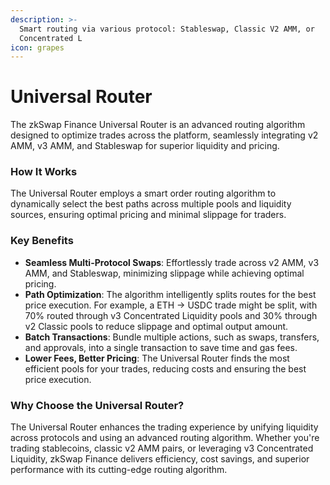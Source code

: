 ```yaml
---
description: >-
  Smart routing via various protocol: Stableswap, Classic V2 AMM, or
  Concentrated L
icon: grapes
---
```


# Universal Router

The zkSwap Finance Universal Router is an advanced routing algorithm designed to optimize trades across the platform, seamlessly integrating v2 AMM, v3 AMM, and Stableswap for superior liquidity and pricing.

### **How It Works**

The Universal Router employs a smart order routing algorithm to dynamically select the best paths across multiple pools and liquidity sources, ensuring optimal pricing and minimal slippage for traders.

### **Key Benefits**

* **Seamless Multi-Protocol Swaps**: Effortlessly trade across v2 AMM, v3 AMM, and Stableswap, minimizing slippage while achieving optimal pricing.
* **Path Optimization**: The algorithm intelligently splits routes for the best price execution. For example, a ETH → USDC trade might be split, with 70% routed through v3 Concentrated Liquidity pools and 30% through v2 Classic pools to reduce slippage and optimal output amount.
* **Batch Transactions**: Bundle multiple actions, such as swaps, transfers, and approvals, into a single transaction to save time and gas fees.
* **Lower Fees, Better Pricing**: The Universal Router finds the most efficient pools for your trades, reducing costs and ensuring the best price execution.

### **Why Choose the Universal Router?**

The Universal Router enhances the trading experience by unifying liquidity across protocols and using an advanced routing algorithm. Whether you're trading stablecoins, classic v2 AMM pairs, or leveraging v3 Concentrated Liquidity, zkSwap Finance delivers efficiency, cost savings, and superior performance with its cutting-edge routing algorithm.
